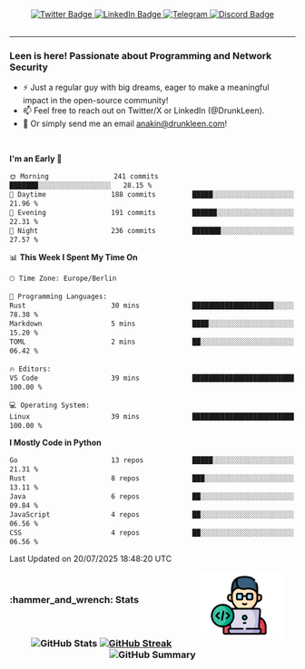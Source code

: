 <div id="badges" align="center">
  <a href="https://twitter.com/DrunkLeen">
    <img src="https://img.shields.io/badge/Twitter-blue?style=for-the-badge&logo=twitter&logoColor=white" alt="Twitter Badge"/>
  </a>
  <a href="https://www.instagram.com/reza.df.x">  
    <img src="https://img.shields.io/badge/LinkedIn-skyblue?style=for-the-badge&logo=LinkedIn&logoColor=black" alt="LinkedIn Badge"/>
  </a>
  <a href="http://telegram.me/rezadfx">
    <img src="https://img.shields.io/badge/Telegram-white?style=for-the-badge&logo=telegram&logoColor=blue" alt=Telegram Badge"/>
  </a>
  <a href="https://discord.com/users/DrunkLeen">
    <img src="https://img.shields.io/badge/Discord-gray?style=for-the-badge&logo=discord&logoColor=white" alt="Discord Badge"/>
  </a>
  <br>
  <img src="https://komarev.com/ghpvc/?username=drunkleen&style=flat-square&color=red" alt=""/>
</div>


---



### Leen is here! Passionate about Programming and Network Security

-	:zap: Just a regular guy with big dreams, eager to make a meaningful impact in the open-source community!
-	:mailbox: Feel free to reach out on Twitter/X or LinkedIn (@DrunkLeen).
-	:email: Or simply send me an email [anakin@drunkleen.com](mailto:anakin@drunkleen.com)!



<br>

<!-- <details>
<summary><b>:gear: &nbsp;Git statistics</b></summary>
<br>

[![Top Langs](https://github-readme-stats.vercel.app/api/top-langs/?username=drunkleen&layout=compact&theme=github_dark#gh-dark-mode-only)](https://github.com/drunkleen/github-readme-stats)
[![Top Langs](https://github-readme-stats.vercel.app/api/top-langs/?username=drunkleen&layout=compact&theme=vue#gh-light-mode-only)](https://github.com/drunkleen/github-readme-stats)
[![DrunkLeen's GitHub stats-Dark](https://github-readme-stats.vercel.app/api?username=drunkleen&show_icons=true&theme=github_dark#gh-dark-mode-only)](https://github.com/drunkleen/)
[![DrunkLeen's GitHub stats-Light](https://github-readme-stats.vercel.app/api?username=drunkleen&show_icons=true&theme=vue#gh-light-mode-only)](https://github.com/drunkleen/github-readme-stats)
[![willianrod's wakatime stats](https://github-readme-stats.vercel.app/api/wakatime?username=drunkleen&theme=github_dark#gh-dark-mode-only)](https://github.com/drunkleen/github-readme-stats)
[![willianrod's wakatime stats](https://github-readme-stats.vercel.app/api/wakatime?username=drunkleen&layout=compact&theme=vue#gh-light-mode-only)](https://github.com/drunkleen/github-readme-stats)

</details> -->


<!--START_SECTION:waka-->
**I'm an Early 🐤** 

```text
🌞 Morning                241 commits         ███████░░░░░░░░░░░░░░░░░░   28.15 % 
🌆 Daytime                188 commits         █████░░░░░░░░░░░░░░░░░░░░   21.96 % 
🌃 Evening                191 commits         ██████░░░░░░░░░░░░░░░░░░░   22.31 % 
🌙 Night                  236 commits         ███████░░░░░░░░░░░░░░░░░░   27.57 % 
```


📊 **This Week I Spent My Time On** 

```text
🕑︎ Time Zone: Europe/Berlin

💬 Programming Languages: 
Rust                     30 mins             ████████████████████░░░░░   78.38 % 
Markdown                 5 mins              ████░░░░░░░░░░░░░░░░░░░░░   15.20 % 
TOML                     2 mins              ██░░░░░░░░░░░░░░░░░░░░░░░   06.42 % 

🔥 Editors: 
VS Code                  39 mins             █████████████████████████   100.00 % 

💻 Operating System: 
Linux                    39 mins             █████████████████████████   100.00 % 
```

**I Mostly Code in Python** 

```text
Go                       13 repos            █████░░░░░░░░░░░░░░░░░░░░   21.31 % 
Rust                     8 repos             ███░░░░░░░░░░░░░░░░░░░░░░   13.11 % 
Java                     6 repos             ██░░░░░░░░░░░░░░░░░░░░░░░   09.84 % 
JavaScript               4 repos             ██░░░░░░░░░░░░░░░░░░░░░░░   06.56 % 
CSS                      4 repos             ██░░░░░░░░░░░░░░░░░░░░░░░   06.56 % 
```




 Last Updated on 20/07/2025 18:48:20 UTC
<!--END_SECTION:waka-->

<img align='right' height='120' style="margin-right:20px" src='assets/img/programmer.png' alt='Programmer'>


<p align="center">
<br>
<summary><h3><b>:hammer_and_wrench: Stats</b></h3></summary>
<br>

<h3 align="center">
  
![GitHub Stats](http://github-profile-summary-cards.vercel.app/api/cards/stats?username=drunkleen&theme=tokyonight) [![GitHub Streak](https://github-readme-streak-stats.herokuapp.com?user=drunkleen&theme=tokyonight&hide_border=true&date_format=j%20M%5B%20Y%5D&card_width=480)](https://git.io/streak-stats)
![GitHub Summary](http://github-profile-summary-cards.vercel.app/api/cards/profile-details?username=drunkleen&theme=tokyonight)

</h3>
